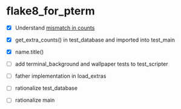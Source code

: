 # flake8_for_pterm

* [x] Understand [mismatch in counts](https://github.com/LazoCoder/Pokemon-Terminal/pull/82#issuecomment-312519068)
* [x] get_extra_counts() in test_database and imported into test_main
* [x] name.title()
* [ ] add terminal_background and wallpaper tests to test_scripter
* [ ] father implementation in load_extras
* [ ] rationalize test_database
* [ ] rationalize main 

